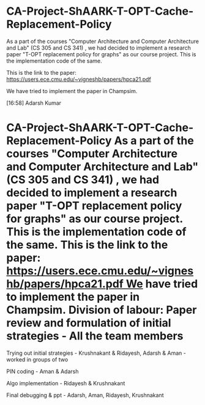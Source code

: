 # CA-Project-ShAARK-T-OPT-Cache-Replacement-Policy

As a part of the courses "Computer Architecture and Computer Architecture and Lab" (CS 305 and CS 341) , we had decided to implement a research paper "T-OPT replacement policy for graphs" as our course project. This is the implementation code of the same.

This is the link to the paper: https://users.ece.cmu.edu/~vigneshb/papers/hpca21.pdf

We have tried to implement the paper in Champsim.

[16:58] Adarsh Kumar
# CA-Project-ShAARK-T-OPT-Cache-Replacement-Policy As a part of the courses "Computer Architecture and Computer Architecture and Lab" (CS 305 and CS 341) , we had decided to implement a research paper "T-OPT replacement policy for graphs" as our course project. This is the implementation code of the same. This is the link to the paper: https://users.ece.cmu.edu/~vigneshb/papers/hpca21.pdf We have tried to implement the paper in Champsim. Division of labour: Paper review and formulation of initial strategies - All the team members

Trying out initial strategies - Krushnakant & Ridayesh, Adarsh & Aman - worked in groups of two

PIN coding - Aman & Adarsh

Algo implementation - Ridayesh & Krushnakant

Final debugging & ppt - Adarsh, Aman, Ridayesh, Krushnakant

